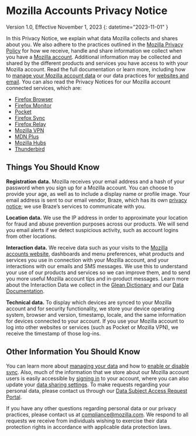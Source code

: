 # Mozilla Accounts Privacy Notice

Version 1.0, Effective November 1, 2023
{: datetime="2023-11-01" }

In this Privacy Notice, we explain what data Mozilla collects and shares about you. We also adhere to the practices outlined in the [Mozilla Privacy Policy](https://www.mozilla.org/privacy/) for how we receive, handle and share information we collect when you have a [Mozilla account](https://accounts.firefox.com/). Additional information may be collected and shared by the different products and services you have access to with your Mozilla account. Read the full documentation or learn more, including how to [manage your Mozilla account data](https://support.mozilla.org/kb/firefox-accounts-managing-account-data) or our data practices for [websites and email](https://www.mozilla.org/privacy/websites/). You can also read the Privacy Notices for our Mozilla account connected services, which are:

- [Firefox Browser](https://www.mozilla.org/privacy/firefox/)
- [Firefox Monitor](https://www.mozilla.org/privacy/firefox-monitor)
- [Pocket](https://getpocket.com/privacy/)
- [Firefox Sync](https://www.mozilla.org/privacy/firefox/#sync)
- [Firefox Relay](https://www.mozilla.org/privacy/firefox-relay/)
- [Mozilla VPN](https://www.mozilla.org/privacy/mozilla-vpn/)
- [MDN Plus](https://www.mozilla.org/privacy/mdn-plus/)
- [Mozilla Hubs](https://www.mozilla.org/privacy/hubs/)
- [Thunderbird](https://www.mozilla.org/privacy/thunderbird/)

## Things You Should Know

__Registration data.__ Mozilla receives your email address and a hash of your password when you sign up for a Mozilla account. You can choose to provide your age, as well as to include a display name or profile image. Your email address is sent to our email vendor, Braze, which has its own [privacy notice]([https://acoustic.com/privacy-notice/](https://www.braze.com/company/legal/privacy)); we use Braze’s services to communicate with you.

__Location data.__ We use the IP address in order to approximate your location for fraud and abuse prevention purposes across our products. We will send you email alerts if we detect suspicious activity, such as account logins from other locations. 

__Interaction data.__ We receive data such as your visits to the [Mozilla accounts website](https://accounts.firefox.com/), dashboards and menu preferences, what products and services you use in connection with your Mozilla account, and your interactions with our emails and SMS messages. We use this to understand your use of our products and services so we can improve them, and to send you more useful Mozilla account tips and in-product messages. Learn more about the Interaction Data we collect in the [Glean Dictionary](https://dictionary.telemetry.mozilla.org/apps/accounts_frontend) and our [Data Documentation](https://docs.telemetry.mozilla.org/datasets/fxa).

__Technical data.__ To display which devices are synced to your Mozilla account and for security functionality, we store your device operating system, browser and version, timestamp, locale, and the same information for devices connected to your account. If you use your Mozilla account to log into other websites or services (such as Pocket or Mozilla VPN), we receive the timestamp of those log-ins.

## Other Information You Should Know

You can learn more about [managing your data](https://support.mozilla.org/kb/firefox-accounts-managing-account-data) and how to [enable or disable sync](https://support.mozilla.org/kb/how-do-i-set-sync-my-computer). Also, much of the information that we store about our Mozilla account users is easily accessible by [signing in](https://accounts.firefox.com/signin) to your account, where you can also update your [data sharing settings](https://accounts.firefox.com/settings/). To make requests regarding your personal data, please contact us through our [Data Subject Access Request Portal](https://privacyportal.onetrust.com/webform/1350748f-7139-405c-8188-22740b3b5587/4ba08202-2ede-4934-a89e-f0b0870f95f0).

If you have any other questions regarding personal data or our privacy practices, please contact us at compliance@mozilla.com. We respond to all requests we receive from individuals wishing to exercise their data protection rights in accordance with applicable data protection laws.
